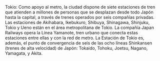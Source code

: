 Tokio: Como apoyo al metro, la ciudad dispone de siete estaciones de tren que atienden a millones de personas que se desplazan desde todo Japón hasta la capital, a través de trenes operados por seis compañías privadas. Las estaciones de Akihabara, Ikebukuro, Shibuya, Shinagawa, Shinjuku, Tokio y Ueno están en el área metropolitana de Tokio. La compañía Japan Railways opera la Línea Yamanote, tren urbano que conecta estas estaciones entre ellas y con la red de metro. La Estación de Tokio es, además, el punto de convergencia de seis de las ocho líneas Shinkansen (trenes de alta velocidad) de Japón: Tokaido, Tohoku, Joetsu, Nagano, Yamagata, y Akita.
